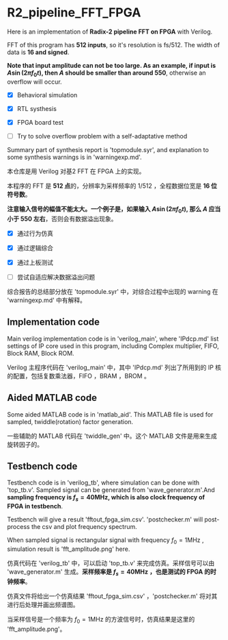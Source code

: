 # R2_pipeline_FFT_FPGA

Here is an implementation of **Radix-2 pipeline FFT on FPGA** with Verilog.

FFT of this program has **512 inputs**, so it's resolution is fs/512. The width of data is **16 and signed**.

**Note that input amplitude can not be too large. As an example, if input is $A\sin(2\pi f_0 t)$, then $A$ should be smaller than around 550**, otherwise an overflow will occur.

- [x] Behavioral simulation

- [x] RTL systhesis

- [x] FPGA board test

- [ ] Try to solve overflow problem with a self-adaptative method

Summary part of synthesis report is 'topmodule.syr', and explanation to some synthesis warnings is in 'warningexp.md'.

本仓库是用 Verilog 对基2 FFT 在 FPGA 上的实现。

本程序的 FFT 是 **512 点**的，分辨率为采样频率的 1/512 ，全程数据位宽是 **16 位符号数**。

**注意输入信号的幅值不能太大。一个例子是，如果输入 $A\sin(2\pi f_0 t)$, 那么 $A$ 应当小于 550 左右**，否则会有数据溢出现象。

- [x] 通过行为仿真

- [x] 通过逻辑综合

- [x] 通过上板测试

- [ ] 尝试自适应解决数据溢出问题

综合报告的总结部分放在 'topmodule.syr' 中，对综合过程中出现的 warning 在 'warningexp.md' 中有解释。

## Implementation code

Main verilog implementation code is in 'verilog_main', where 'IPdcp.md' list settings of IP core used in this program, including Complex multiplier, FIFO, Block RAM, Block ROM.

Verilog 主程序代码在 'verilog_main' 中，其中 'IPdcp.md' 列出了所用到的 IP 核的配置，包括复数乘法器，FIFO ，BRAM ，BROM 。

## Aided MATLAB code

Some aided MATLAB code is in 'matlab_aid'. This MATLAB file is used for sampled, twiddle(rotation) factor generation.

一些辅助的 MATLAB 代码在 'twiddle_gen' 中。这个 MATLAB 文件是用来生成旋转因子的。

## Testbench code

Testbench code is in 'verilog_tb', where simulation can be done with 'top_tb.v'. Sampled signal can be generated from 'wave_generator.m'.And **sampling frequency is $f_s=40\mathrm{MHz}$, which is also clock frequency of FPGA in testbench**.

Testbench will give a result 'fftout_fpga_sim.csv'.  'postchecker.m' will post-process the csv and plot frequency spectrum.

When sampled signal is rectangular signal with frequency $f_0=1\mathrm{MHz}$ , simulation result is 'fft_amplitude.png' here.

仿真代码在 'verilog_tb' 中，可以启动 'top_tb.v' 来完成仿真。采样信号可以由 'wave_generator.m' 生成。**采样频率是 $f_s=40\mathrm{MHz}$ ，也是测试的 FPGA 的时钟频率**。

仿真文件将给出一个仿真结果 'fftout_fpga_sim.csv' ，'postchecker.m' 将对其进行后处理并画出频谱图。

当采样信号是一个频率为 $f_0=1\mathrm{MHz}$ 的方波信号时，仿真结果是这里的 'fft_amplitude.png'。
